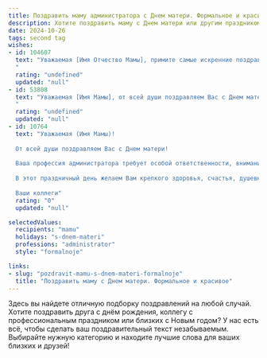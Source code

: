 ```yaml
---
title: Поздравить маму администратора с Днем матери. Формальное и красивое
description: Хотите поздравить маму с Днем матери или другим праздником? Наш ИИ создаст незабываемое поздравление, а вы обязательно выделитесь среди других.  
date: 2024-10-26
tags: second tag
wishes:
- id: 104607
  text: "Уважаемая [Имя Отчество Мамы], примите самые искренние поздравления с Днём матери!  Ваш профессионализм и преданность делу администратора достойны глубочайшего уважения, но сегодня мы хотим от всей души отметить Вашу невероятную любовь и заботу, которые Вы дарите своей семье. Желаем Вам крепкого здоровья, счастья, благополучия и долгих лет жизни, наполненных радостью и гордостью за своих детей.
  "
  rating: "undefined"
  updated: "null"
- id: 53808
  text: "Уважаемая [Имя Мамы], от всей души поздравляем Вас с Днем матери! Пусть Ваш труд и забота всегда будут оценены по достоинству, а жизнь полна радости и любви!
  "
  rating: "undefined"
  updated: "null"
- id: 10764
  text: "Уважаемая (Имя Мамы)!
  
  От всей души поздравляем Вас с Днем матери!
  
  Ваша профессия администратора требует особой ответственности, внимания и чуткости. Благодаря Вам в нашем коллективе царит атмосфера взаимопонимания и порядка. Вы умело управляете делами, находите решения для самых сложных задач и создаете условия для плодотворной работы.
  
  В этот праздничный день желаем Вам крепкого здоровья, счастья, душевного равновесия и неиссякаемой энергии. Пусть каждый новый день приносит Вам радость и удовлетворение от выполненного долга.
  
  Ваши коллеги"
  rating: "0"
  updated: "null"

selectedValues:
  recipients: "mamu"
  holidays: "s-dnem-materi"
  professions: "administrator"
  style: "formalnoje"

links:
- slug: "pozdravit-mamu-s-dnem-materi-formalnoje"
  title: "Поздравить маму с Днем матери. Формальное и красивое"
---
```


Здесь вы найдете отличную подборку поздравлений на любой случай. 
Хотите поздравить друга с днём рождения, коллегу с профессиональным праздником или близких с Новым годом? У нас есть всё, чтобы сделать ваш поздравительный текст незабываемым. Выбирайте нужную категорию и находите лучшие слова для ваших близких и друзей!
